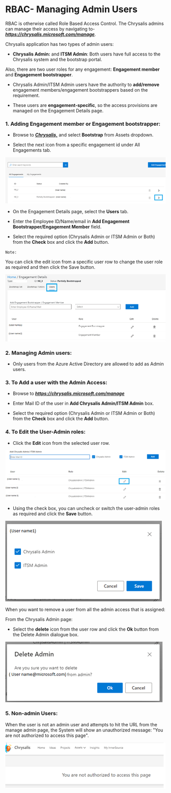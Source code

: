 # RBAC- Managing Admin Users

RBAC is otherwise called Role Based Access Control. The Chrysalis admins can manage their access by navigating to- **_https://chrysalis.microsoft.com/manage_**.

Chrysalis application has two types of admin users:

- **Chrysalis Admin:** and **ITSM Admin**: Both users have full access to the Chrysalis system and the bootstrap portal.

Also, there are two user roles for any engagement: **Engagement member** and **Engagement bootstrapper**.

- Chrysalis Admin/ITSM Admin users have the authority to **add/remove** engagement members/engagement bootstrappers based on the requirement. 

- These users are **engagement-specific**, so the access provisions are managed on the Engagement Details page.

### 1. Adding Engagement member or Engagement bootstrapper:

- Browse to **_[Chrysalis,](https://aka.ms/chrysalis)_** and select **Bootstrap** from Assets dropdown.

- Select the next icon from a specific engagement id under All Engagements tab.

![next icon1.png](/docs/attachments/next%20icon1.png)

- On the Engagement Details page, select the **Users** tab.

- Enter the Employee ID/Name/email in **Add Engagement Bootstrapper/Engagement Member** field.

- Select the required option (Chrysalis Admin or ITSM Admin or Both) from the **Check** box and click the **Add** button.

`Note:`

You can click the edit icon from a specific user row to change the user role as required and then click the Save button.

![engagement member add.png](/docs/attachments/engagement%20member%20add-62bca965-23b2-4404-9ffb-a66cdbe0a414.png)
 
### 2. Managing Admin users: 

- Only users from the Azure Active Directory are allowed to add as Admin users.


### 3. To Add a user with the Admin Access: 

- Browse to **_https://chrysalis.microsoft.com/manage_** 

- Enter Mail ID of the user in **Add Chrysalis Admin/ITSM Admin** box.

- Select the required option (Chrysalis Admin or ITSM Admin or Both) from the **Check** box and click the **Add** button.

### 4. To Edit the User-Admin roles:

- Click the **Edit** icon from the selected user row.

![edit admin roles.png](/docs/attachments/edit%20admin%20roles-63c5ede6-9419-434b-9043-dc3da77e9cfd.png)

- Using the check box, you can uncheck or switch the user-admin roles as required and click the **Save** button.

![save edit admin.png](/docs/attachments/save%20edit%20admin-be9afc4e-6728-48e1-9eb7-83e3d226d609.png)

When you want to remove a user from all the admin access that is assigned:

From the Chrysalis Admin page:

-    Select the **delete** icon from the user row and click the **Ok** button from the Delete Admin dialogue box.

![user delete.png](/docs/attachments/user%20delete-e7783941-b8c9-4a3d-a103-a7c4ccb321ac.png)

### 5. Non-admin Users:

When the user is not an admin user and attempts to hit the URL from the manage admin page, the System will show an unauthorized message: "You are not authorized to access this page".<br>

![RBAC3.png](/docs/attachments/RBAC3-33e017b6-19af-4de4-bfbd-8063c3d1b43e.png)